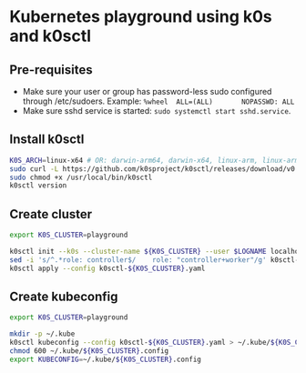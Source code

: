 # Kubernetes playground using k0s and k0sctl

## Pre-requisites

- Make sure your user or group has password-less sudo configured through /etc/sudoers. Example: `%wheel  ALL=(ALL)       NOPASSWD: ALL`
- Make sure sshd service is started: `sudo systemctl start sshd.service`.

## Install k0sctl

```bash
K0S_ARCH=linux-x64 # OR: darwin-arm64, darwin-x64, linux-arm, linux-arm64
sudo curl -L https://github.com/k0sproject/k0sctl/releases/download/v0.13.0/k0sctl-$K0S_ARCH -o /usr/local/bin/k0sctl
sudo chmod +x /usr/local/bin/k0sctl
k0sctl version
```

## Create cluster

```bash
export K0S_CLUSTER=playground

k0sctl init --k0s --cluster-name ${K0S_CLUSTER} --user $LOGNAME localhost > k0sctl-${K0S_CLUSTER}.yaml
sed -i 's/^.*role: controller$/    role: "controller+worker"/g' k0sctl-${K0S_CLUSTER}.yaml
k0sctl apply --config k0sctl-${K0S_CLUSTER}.yaml
```

## Create kubeconfig

```bash
export K0S_CLUSTER=playground

mkdir -p ~/.kube
k0sctl kubeconfig --config k0sctl-${K0S_CLUSTER}.yaml > ~/.kube/${K0S_CLUSTER}.config
chmod 600 ~/.kube/${K0S_CLUSTER}.config
export KUBECONFIG=~/.kube/${K0S_CLUSTER}.config
```
